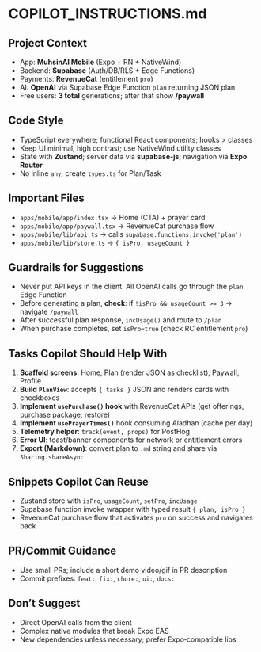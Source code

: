 # COPILOT_INSTRUCTIONS.md

## Project Context

* App: **MuhsinAI Mobile** (Expo + RN + NativeWind)
* Backend: **Supabase** (Auth/DB/RLS + Edge Functions)
* Payments: **RevenueCat** (entitlement `pro`)
* AI: **OpenAI** via Supabase Edge Function `plan` returning JSON plan
* Free users: **3 total** generations; after that show **/paywall**

## Code Style

* TypeScript everywhere; functional React components; hooks > classes
* Keep UI minimal, high contrast; use NativeWind utility classes
* State with **Zustand**; server data via **supabase-js**; navigation via **Expo Router**
* No inline `any`; create `types.ts` for Plan/Task

## Important Files

* `apps/mobile/app/index.tsx` → Home (CTA) + prayer card
* `apps/mobile/app/paywall.tsx` → RevenueCat purchase flow
* `apps/mobile/lib/api.ts` → calls `supabase.functions.invoke('plan')`
* `apps/mobile/lib/store.ts` → `{ isPro, usageCount }`

## Guardrails for Suggestions

* Never put API keys in the client. All OpenAI calls go through the `plan` Edge Function
* Before generating a plan, **check**: if `!isPro && usageCount >= 3` → navigate `/paywall`
* After successful plan response, `incUsage()` and route to `/plan`
* When purchase completes, set `isPro=true` (check RC entitlement `pro`)

## Tasks Copilot Should Help With

1. **Scaffold screens**: Home, Plan (render JSON as checklist), Paywall, Profile
2. **Build `PlanView`**: accepts `{ tasks }` JSON and renders cards with checkboxes
3. **Implement `usePurchase()` hook** with RevenueCat APIs (get offerings, purchase package, restore)
4. **Implement `usePrayerTimes()`** hook consuming Aladhan (cache per day)
5. **Telemetry helper**: `track(event, props)` for PostHog
6. **Error UI**: toast/banner components for network or entitlement errors
7. **Export (Markdown)**: convert plan to `.md` string and share via `Sharing.shareAsync`

## Snippets Copilot Can Reuse

* Zustand store with `isPro`, `usageCount`, `setPro`, `incUsage`
* Supabase function invoke wrapper with typed result `{ plan, isPro }`
* RevenueCat purchase flow that activates `pro` on success and navigates back

## PR/Commit Guidance

* Use small PRs; include a short demo video/gif in PR description
* Commit prefixes: `feat:`, `fix:`, `chore:`, `ui:`, `docs:`

## Don’t Suggest

* Direct OpenAI calls from the client
* Complex native modules that break Expo EAS
* New dependencies unless necessary; prefer Expo‑compatible libs
